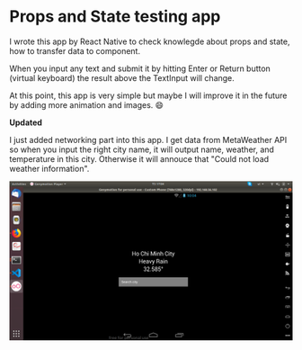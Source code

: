 # Props and State testing app
I wrote this app by React Native to check knowlegde about props and state, how to transfer data to component.

When you input any text and submit it by hitting Enter or Return button (virtual keyboard) the result above the TextInput will change.

At this point, this app is very simple but maybe I will improve it in the future by adding more animation and images.
:smile:

**Updated**

I just added networking part into this app. I get data from MetaWeather API so when you input the right city name, it will output name, weather, and temperature in this city. Otherwise it will annouce that "Could not load weather information".

![Screenshot](screenshot.png)

